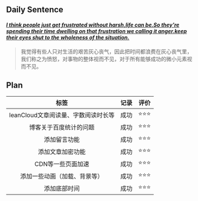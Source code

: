 ## **Daily Sentence**
#### <u>*I think people just get frustrated without harsh,life can be.So they're spending their time dwelling on that frustration we calling it anger.keep their eyes shut to the wholeness of the situation.*</u>
> 我觉得有些人只对生活的艰苦灰心丧气，因此把时间都浪费在灰心丧气里，我们称之为愤怒，对事物的整体视而不见，对于所有能够成功的微小元素视而不见。

## **Plan**
|                标签                 | 记录  | 评价  |
| :---------------------------------: | :---: | :---: |
| leanCloud文章阅读量、字数阅读时长等 | 成功  |  ⭐⭐⭐  |
|       博客关于百度统计的问题        | 成功  |  ⭐⭐⭐  |
|            添加留言功能             | 成功  |  ⭐⭐⭐  |
|          添加文章加密功能           | 成功  |  ⭐⭐⭐  |
|          CDN等一些页面加速          | 成功  |  ⭐⭐⭐  |
|    添加一些动画（加载、背景等）     | 成功  |  ⭐⭐⭐  |
|            添加底部时间             | 成功  |  ⭐⭐⭐  |


